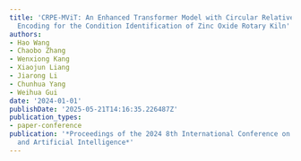 ```yaml
---
title: 'CRPE-MViT: An Enhanced Transformer Model with Circular Relative Positional
  Encoding for the Condition Identification of Zinc Oxide Rotary Kiln'
authors:
- Hao Wang
- Chaobo Zhang
- Wenxiong Kang
- Xiaojun Liang
- Jiarong Li
- Chunhua Yang
- Weihua Gui
date: '2024-01-01'
publishDate: '2025-05-21T14:16:35.226487Z'
publication_types:
- paper-conference
publication: '*Proceedings of the 2024 8th International Conference on Computer Science
  and Artificial Intelligence*'
---
```

